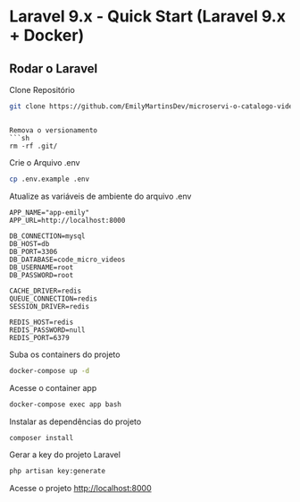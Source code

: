 
# Laravel 9.x - Quick Start (Laravel 9.x + Docker)

## Rodar o Laravel

Clone Repositório
```sh
git clone https://github.com/EmilyMartinsDev/microservi-o-catalogo-videos laravel9
```

```

Remova o versionamento
```sh
rm -rf .git/
```


Crie o Arquivo .env
```sh
cp .env.example .env
```


Atualize as variáveis de ambiente do arquivo .env
```dosini
APP_NAME="app-emily"
APP_URL=http://localhost:8000

DB_CONNECTION=mysql
DB_HOST=db
DB_PORT=3306
DB_DATABASE=code_micro_videos
DB_USERNAME=root
DB_PASSWORD=root

CACHE_DRIVER=redis
QUEUE_CONNECTION=redis
SESSION_DRIVER=redis

REDIS_HOST=redis
REDIS_PASSWORD=null
REDIS_PORT=6379
```


Suba os containers do projeto
```sh
docker-compose up -d
```


Acesse o container app
```sh
docker-compose exec app bash
```


Instalar as dependências do projeto
```sh
composer install
```


Gerar a key do projeto Laravel
```sh
php artisan key:generate
```


Acesse o projeto
[http://localhost:8000](http://localhost:8000)

